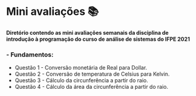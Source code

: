# Mini avaliações :books:

#### Diretório contendo as mini avaliações semanais da disciplina de introdução à programação do curso de análise de sistemas do IFPE 2021

###  - Fundamentos:

- Questão 1 - Conversão monetária de Real para Dollar.
- Questão 2 - Conversão de temperatura de Celsius para Kelvin.
- Questão 3 - Cálculo da circunferência a partir do raio. 
- Questão 4 - Cálculo da área da circunferência a partir do raio.
